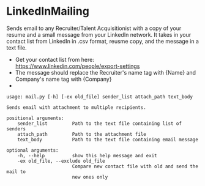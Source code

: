 LinkedInMailing
===============
Sends email to any Recruiter/Talent Acquisitionist with a copy of your resume and a small message from your LinkedIn network.
It takes in your contact list from LinkedIn in .csv format, reusme copy, and the message in a text file.

- Get your contact list from here: https://www.linkedin.com/people/export-settings
- The message should replace the Recruiter's name tag with {Name} and Company's name tag with {Company}
- 


    usage: mail.py [-h] [-ex old_file] sender_list attach_path text_body
      
    Sends email with attachment to multiple recipients.
      
    positional arguments:
        sender_list         Path to the text file containing list of senders
        attach_path         Path to the attachment file
        text_body           Path to the text file containing email message
        
    optional arguments:
        -h, --help          show this help message and exit
        -ex old_file, --exclude old_file
                            Compare new contact file with old and send the mail to
                            new ones only
